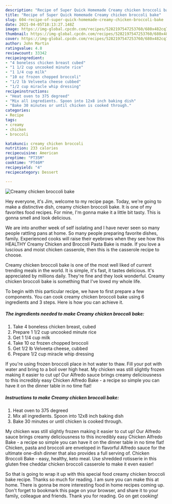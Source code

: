 ```yaml
---
description: "Recipe of Super Quick Homemade Creamy chicken broccoli bake"
title: "Recipe of Super Quick Homemade Creamy chicken broccoli bake"
slug: 604-recipe-of-super-quick-homemade-creamy-chicken-broccoli-bake
date: 2021-04-05T18:13:27.148Z
image: https://img-global.cpcdn.com/recipes/5282197547253760/680x482cq70/creamy-chicken-broccoli-bake-recipe-main-photo.jpg
thumbnail: https://img-global.cpcdn.com/recipes/5282197547253760/680x482cq70/creamy-chicken-broccoli-bake-recipe-main-photo.jpg
cover: https://img-global.cpcdn.com/recipes/5282197547253760/680x482cq70/creamy-chicken-broccoli-bake-recipe-main-photo.jpg
author: John Martin
ratingvalue: 4.8
reviewcount: 33342
recipeingredient:
- "4 boneless chicken breast cubed"
- "1 1/2 cup uncooked minute rice"
- "1 1/4 cup milk"
- "10 oz frozen chopped broccoli"
- "1/2 lb Velveeta cheese cubbed"
- "1/2 cup miracle whip dressing"
recipeinstructions:
- "Heat oven to 375 degreed"
- "Mix all ingredients. Spoon into 12x8 inch baking dish"
- "Bake 30 minutes or until chicken is cooked through."
categories:
- Recipe
tags:
- creamy
- chicken
- broccoli

katakunci: creamy chicken broccoli 
nutrition: 233 calories
recipecuisine: American
preptime: "PT35M"
cooktime: "PT46M"
recipeyield: "4"
recipecategory: Dessert

---
```



![Creamy chicken broccoli bake](https://img-global.cpcdn.com/recipes/5282197547253760/680x482cq70/creamy-chicken-broccoli-bake-recipe-main-photo.jpg)

Hey everyone, it's Jim, welcome to my recipe page. Today, we're going to make a distinctive dish, creamy chicken broccoli bake. It is one of my favorites food recipes. For mine, I'm gonna make it a little bit tasty. This is gonna smell and look delicious.

We are into another week of self isolating and I have never seen so many people rattling pans at home. So many people preparing favorite dishes, family. Experienced cooks will raise their eyebrows when they see how this HEALTHY Creamy Chicken and Broccoli Pasta Bake is made. If you love a luscious and moist chicken casserole, then this is the casserole recipe to choose.

Creamy chicken broccoli bake is one of the most well liked of current trending meals in the world. It is simple, it's fast, it tastes delicious. It's appreciated by millions daily. They're fine and they look wonderful. Creamy chicken broccoli bake is something that I've loved my whole life.


To begin with this particular recipe, we have to first prepare a few components. You can cook creamy chicken broccoli bake using 6 ingredients and 3 steps. Here is how you can achieve it.

<!--inarticleads1-->

##### The ingredients needed to make Creamy chicken broccoli bake:

1. Take 4 boneless chicken breast, cubed
1. Prepare 1 1/2 cup uncooked minute rice
1. Get 1 1/4 cup milk
1. Take 10 oz frozen chopped broccoli
1. Get 1/2 lb Velveeta cheese, cubbed
1. Prepare 1/2 cup miracle whip dressing


If you&#39;re using frozen broccoli place in hot water to thaw. Fill your pot with water and bring to a boil over high heat. My chicken was still slightly frozen making it easier to cut up! Our Alfredo sauce brings creamy deliciousness to this incredibly easy Chicken Alfredo Bake - a recipe so simple you can have it on the dinner table in no time flat! 

<!--inarticleads2-->

##### Instructions to make Creamy chicken broccoli bake:

1. Heat oven to 375 degreed
1. Mix all ingredients. Spoon into 12x8 inch baking dish
1. Bake 30 minutes or until chicken is cooked through.


My chicken was still slightly frozen making it easier to cut up! Our Alfredo sauce brings creamy deliciousness to this incredibly easy Chicken Alfredo Bake - a recipe so simple you can have it on the dinner table in no time flat! Chicken, pasta and broccoli are enveloped in flavorful Alfredo sauce for the ultimate one-dish dinner that also provides a full serving of. Chicken Broccoli Bake - easy, healthy, keto meal. Use shredded rotisserie in this gluten free cheddar chicken broccoli casserole to make it even easier! 

So that is going to wrap it up with this special food creamy chicken broccoli bake recipe. Thanks so much for reading. I am sure you can make this at home. There is gonna be more interesting food in home recipes coming up. Don't forget to bookmark this page on your browser, and share it to your family, colleague and friends. Thank you for reading. Go on get cooking!
